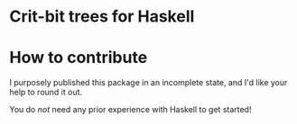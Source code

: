 Crit-bit trees for Haskell
====


How to contribute
====

I purposely published this package in an incomplete state, and I'd
like your help to round it out.

You do *not* need any prior experience with Haskell to get started!
